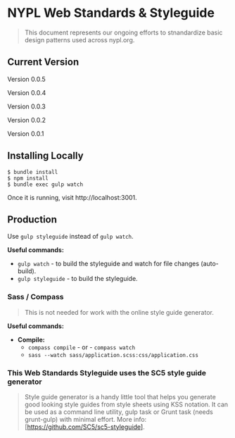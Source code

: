 # NYPL Web Standards & Styleguide
> This document represents our ongoing efforts to stnandardize basic design patterns used across nypl.org.

## Current Version
Version 0.0.5

Version 0.0.4   

Version 0.0.3

Version 0.0.2

Version 0.0.1

## Installing Locally

    $ bundle install
    $ npm install
    $ bundle exec gulp watch

Once it is running, visit http://localhost:3001.

## Production
Use `gulp styleguide` instead of `gulp watch`.

**Useful commands:**

*   `gulp watch`      - to build the styleguide and watch for file changes (auto-build).
*   `gulp styleguide` - to build the styleguide.

### Sass / Compass
> This is not needed for work with the online style guide generator.

**Useful commands:**
*   __Compile:__
    *   `compass compile`  - or -  `compass watch`
    *   `sass --watch sass/application.scss:css/application.css`



### This Web Standards Styleguide uses the SC5 style guide generator

> Style guide generator is a handy little tool that helps you generate good looking style guides from style sheets using KSS notation. It can be used as a command line utility, gulp task or Grunt task (needs grunt-gulp) with minimal effort. More info: [https://github.com/SC5/sc5-styleguide].

